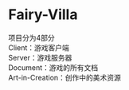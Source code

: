 # Fairy-Villa  
项目分为4部分  
Client：游戏客户端  
Server：游戏服务器  
Document：游戏的所有文档  
Art-in-Creation：创作中的美术资源  

